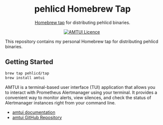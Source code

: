 <h1 align="center">
    pehlicd Homebrew Tap
</h1>

<p align="center">
<a href="https://docs.brew.sh/Taps" target="_blank">Homebrew tap</a> for distributing pehlicd binaries.
</p>

<p align="center">
  <a href="https://github.com/pehlicd/amtui" target="_blank"><img src="https://img.shields.io/github/license/pehlicd/amtui" alt="AMTUI Licence" /></a>&nbsp;
</p>

This repository contains my personal Homebrew tap for distributing pehlicd binaries.

## Getting Started

```sh
brew tap pehlicd/tap
brew install amtui
```

AMTUI is a terminal-based user interface (TUI) application that allows you to interact with Prometheus Alertmanager using your terminal. It provides a convenient way to monitor alerts, view silences, and check the status of Alertmanager instances right from your command line.

* [amtui documentation](https://github.com/pehlicd/amtui/blob/master/README.md)
* [amtui GitHub Repository](https://github.com/pehlicd/amtui)